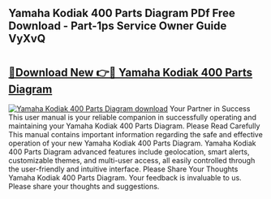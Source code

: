 ## Yamaha Kodiak 400 Parts Diagram PDf Free Download - Part-1ps Service Owner Guide VyXvQ

# <h2><a href="http://dfi71o3.blite.top/?on=Yamaha+Kodiak+400+Parts+Diagram">🔗Download New 👉🔴 Yamaha Kodiak 400 Parts Diagram</a></h2>

[![Yamaha Kodiak 400 Parts Diagram download](https://i.imgur.com/lujVjoI.png)](http://dfi71o3.blite.top/?on=Yamaha+Kodiak+400+Parts+Diagram)
Your Partner in Success This user manual is your reliable companion in successfully operating and maintaining your Yamaha Kodiak 400 Parts Diagram. Please Read Carefully This manual contains important information regarding the safe and effective operation of your new Yamaha Kodiak 400 Parts Diagram. Yamaha Kodiak 400 Parts Diagram advanced features include geolocation, smart alerts, customizable themes, and multi-user access, all easily controlled through the user-friendly and intuitive interface. Please Share Your Thoughts Yamaha Kodiak 400 Parts Diagram. Your feedback is invaluable to us. Please share your thoughts and suggestions.
